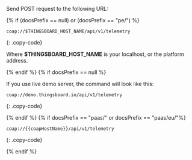 Send POST request to the following URL:

{% if (docsPrefix == null) or (docsPrefix == "pe/") %}
```shell
coap://$THINGSBOARD_HOST_NAME/api/v1/telemetry
```
{: .copy-code}

Where **$THINGSBOARD_HOST_NAME** is your localhost, or the platform address.

{% endif %}
{% if docsPrefix == null %}

If you use live demo server, the command will look like this:

```shell
coap://demo.thingsboard.io/api/v1/telemetry
```
{: .copy-code}

{% endif %}
{% if docsPrefix == "paas/" or docsPrefix == "paas/eu/"%}

```shell
coap://{{coapHostName}}/api/v1/telemetry
```
{: .copy-code}

{% endif %}